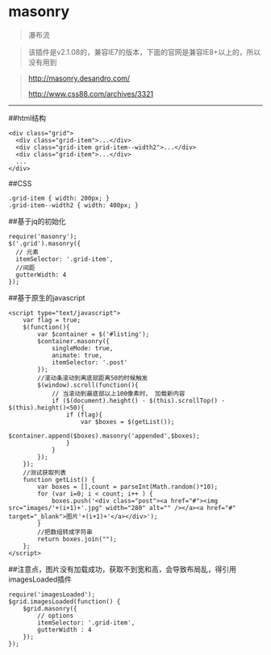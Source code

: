 masonry
=========

> 瀑布流

> 该插件是v2.1.08的，兼容IE7的版本，下面的官网是兼容IE8+以上的，所以没有用到

> http://masonry.desandro.com/
> 
> http://www.css88.com/archives/3321


----------

##html结构

	<div class="grid">
	  <div class="grid-item">...</div>
	  <div class="grid-item grid-item--width2">...</div>
	  <div class="grid-item">...</div>
	  ...
	</div>


##CSS

	.grid-item { width: 200px; }
	.grid-item--width2 { width: 400px; }



##基于jq的初始化

	require('masonry');
	$('.grid').masonry({
	  // 元素
	  itemSelector: '.grid-item',
	  //间距
	  gutterWidth: 4
	});


##基于原生的javascript
		
	<script type="text/javascript">	
		var flag = true;
		$(function(){			
			var $container = $('#listing');    
			$container.masonry({
				singleMode: true,
				animate: true,
				itemSelector: '.post'
			});		
			//滚动条滚动到离底部距离50的时候触发
			$(window).scroll(function(){
				// 当滚动到最底部以上100像素时， 加载新内容
				if ($(document).height() - $(this).scrollTop() - $(this).height()<50){	
					if (flag){
						var $boxes = $(getList());	 
						$container.append($boxes).masonry('appended',$boxes);
					}
				}
			});	
		});	
		//测试获取列表
		function getList() {	
			var boxes = [],count = parseInt(Math.random()*10); 
			for (var i=0; i < count; i++ ) {
				boxes.push('<div class="post"><a href="#"><img src="images/'+(i+1)+'.jpg" width="280" alt="" /></a><a href="#" target="_blank">图片'+(i+1)+'</a></div>');
			}
			//把数组转成字符串
			return boxes.join("");
		};
	</script>

##注意点，图片没有加载成功，获取不到宽和高，会导致布局乱，得引用imagesLoaded插件

	
	require('imagesLoaded');
	$grid.imagesLoaded(function() {
		$grid.masonry({
			// options
			itemSelector: '.grid-item',
			gutterWidth : 4
		});
	});

